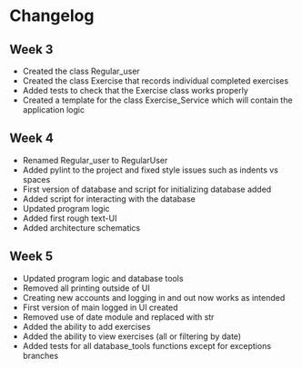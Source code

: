 # Changelog

## Week 3

- Created the class Regular_user
- Created the class Exercise that records individual completed exercises
- Added tests to check that the Exercise class works properly
- Created a template for the class Exercise_Service which will contain the application logic

## Week 4

- Renamed Regular_user to RegularUser
- Added pylint to the project and fixed style issues such as indents vs spaces
- First version of database and script for initializing database added
- Added script for interacting with the database
- Updated program logic
- Added first rough text-UI
- Added architecture schematics

## Week 5

- Updated program logic and database tools
- Removed all printing outside of UI
- Creating new accounts and logging in and out now works as intended
- First version of main logged in UI created
- Removed use of date module and replaced with str
- Added the ability to add exercises
- Added the ability to view exercises (all or filtering by date)
- Added tests for all database_tools functions except for exceptions branches